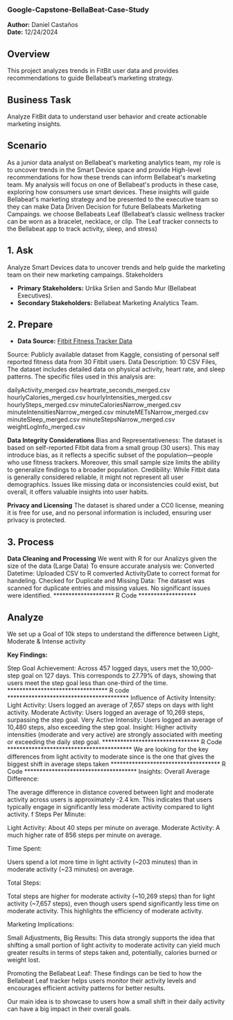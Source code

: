 ### Google-Capstone-BellaBeat-Case-Study

**Author:** Daniel Castaños  
**Date:** 12/24/2024 

## Overview  
This project analyzes trends in FitBit user data and provides recommendations to guide Bellabeat’s marketing strategy.  

## Business Task  
Analyze FitBit data to understand user behavior and create actionable marketing insights. 

## Scenario
As a junior data analyst on Bellabeat's marketing analytics team, my role is to uncover trends in the Smart Device space and provide High-level recommendations for how these trends can inform Bellabeat's marketing team. My analysis will focus on one of Bellabeat's products in these case, exploring how consumers use smart devices. These insights will guide Bellabeat's marketing strategy and be presented to the executive team so they can make Data Driven Decision for future Bellabeats Marketing Campaings.
we choose Bellabeats Leaf (Bellabeat’s classic wellness tracker can be worn as a bracelet, necklace, or clip. The Leaf tracker connects
to the Bellabeat app to track activity, sleep, and stress)

## 1. Ask
Analyze Smart Devices data to uncover trends and help guide the marketing team on their new marketing campaings.
Stakeholders
- **Primary Stakeholders:** Urška Sršen and Sando Mur (Bellabeat Executives).  
- **Secondary Stakeholders:** Bellabeat Marketing Analytics Team.

## 2. Prepare 
- **Data Source:** [Fitbit Fitness Tracker Data](https://www.kaggle.com/arashnic/fitbit)

Source: Publicly available dataset from Kaggle, consisting of personal self reported fitness data from 30 Fitbit users.
Data Description: 10 CSV Files, The dataset includes detailed data on physical activity, heart rate, and sleep patterns. The specific files used in this analysis are:

dailyActivity_merged.csv
heartrate_seconds_merged.csv
hourlyCalories_merged.csv
hourlyIntensities_merged.csv
hourlySteps_merged.csv
minuteCaloriesNarrow_merged.csv
minuteIntensitiesNarrow_merged.csv
minuteMETsNarrow_merged.csv
minuteSleep_merged.csv
minuteStepsNarrow_merged.csv
weightLogInfo_merged.csv


**Data Integrity Considerations**
Bias and Representativeness: The dataset is based on self-reported Fitbit data from a small group (30 users). This may introduce bias, as it reflects a specific subset of the population—people who use fitness trackers. Moreover, this small sample size limits the ability to generalize findings to a broader population.
Credibility: While Fitbit data is generally considered reliable, it might not represent all user demographics. Issues like missing data or inconsistencies could exist, but overall, it offers valuable insights into user habits.

**Privacy and Licensing**
The dataset is shared under a CC0 license, meaning it is free for use, and no personal information is included, ensuring user privacy is protected.

## 3. Process
**Data Cleaning and Processing**
We went with R for our Analizys given the size of the data (Large Data)
To ensure accurate analysis we:
Converted Datetime: Uploaded CSV to R comverted ActivityDate to correct format for handeling.
Checked for Duplicate and Missing Data: The dataset was scanned for duplicate entries and missing values. No significant issues were identified.
******************** R Code *******************

## Analyze
We set up a Goal of 10k steps to understand the difference between Light, Moderate & Intense activity

**Key Findings:**

Step Goal Achievement:
Across 457 logged days, users met the 10,000-step goal on 127 days.
This corresponds to 27.79% of days, showing that users meet the step goal less than one-third of the time.
********************************* R code ****************************************
Influence of Activity Intensity:
Light Activity: Users logged an average of 7,657 steps on days with light activity.
Moderate Activity: Users logged an average of 10,269 steps, surpassing the step goal.
Very Active Intensity: Users logged an average of 10,480 steps, also exceeding the step goal.
Insight: Higher activity intensities (moderate and very active) are strongly associated with meeting or exceeding the daily step goal.
******************************** R Code *****************************************
We are looking for the key differences from light activity to moderate since is the one that gives the biggest shift in average steps taken
************************************ R Code *************************************
Insights:
Overall Average Difference:

The average difference in distance covered between light and moderate activity across users is approximately -2.4 km. This indicates that users typically engage in significantly less moderate activity compared to light activity.
f
Steps Per Minute:

Light Activity: About 40 steps per minute on average.
Moderate Activity: A much higher rate of 856 steps per minute on average.

Time Spent:

Users spend a lot more time in light activity (~203 minutes) than in moderate activity (~23 minutes) on average.

Total Steps:

Total steps are higher for moderate activity (~10,269 steps) than for light activity (~7,657 steps), even though users spend significantly less time on moderate activity. This highlights the efficiency of moderate activity.

Marketing Implications:

Small Adjustments, Big Results: This data strongly supports the idea that shifting a small portion of light activity to moderate activity can yield much greater results in terms of steps taken and, potentially, calories burned or weight lost.

Promoting the Bellabeat Leaf: These findings can be tied to how the Bellabeat Leaf tracker helps users monitor their activity levels and encourages efficient activity patterns for better results.

Our main idea is to showcase to users how a small shift in their daily activity can have a big impact in their overall goals.

